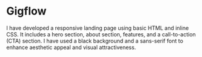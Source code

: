 # Gigflow

I have developed a responsive landing page using basic HTML and inline CSS. It includes a hero section, about section, features, and a call-to-action (CTA) section. I have used a black background and a sans-serif font to enhance aesthetic appeal and visual attractiveness.

